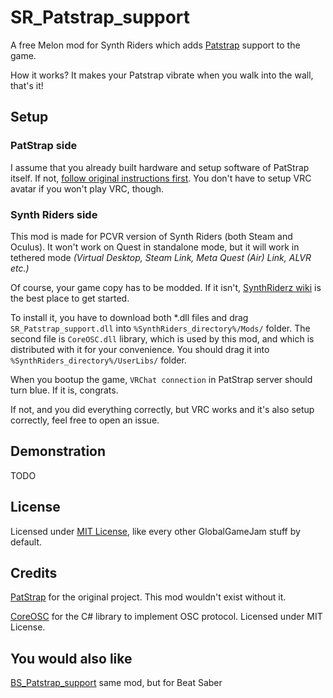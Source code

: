 # SR_Patstrap_support
A free Melon mod for Synth Riders which adds [Patstrap](https://github.com/danielfvm/Patstrap) support to the game.

How it works? It makes your Patstrap vibrate when you walk into the wall, that's it!

## Setup

### PatStrap side
I assume that you already built hardware and setup software of PatStrap itself. If not, [follow original instructions first](https://github.com/danielfvm/Patstrap?tab=readme-ov-file#hardware). You don't have to setup VRC avatar if you won't play VRC, though.

### Synth Riders side
This mod is made for PCVR version of Synth Riders (both Steam and Oculus). It won't work on Quest in standalone mode, but it will work in tethered mode *(Virtual Desktop, Steam Link, Meta Quest (Air) Link, ALVR etc.)*

Of course, your game copy has to be modded. If it isn't, [SynthRiderz wiki](https://wiki.synthriderz.com/en/guides/installing-mods) is the best place to get started.

To install it, you have to download both *.dll files and drag `SR_Patstrap_support.dll` into `%SynthRiders_directory%/Mods/` folder. The second file is `CoreOSC.dll` library, which is used by this mod, and which is distributed with it for your convenience. You should drag it into `%SynthRiders_directory%/UserLibs/` folder.

When you bootup the game, `VRChat connection` in PatStrap server should turn blue. If it is, congrats.

If not, and you did everything correctly, but VRC works and it's also setup correctly, feel free to open an issue.

## Demonstration

TODO

## License

Licensed under [MIT License](https://opensource.org/license/mit), like every other GlobalGameJam stuff by default.

## Credits

[PatStrap](https://github.com/danielfvm/Patstrap) for the original project. This mod wouldn't exist without it.

[CoreOSC](https://github.com/dastevens/CoreOSC) for the C# library to implement OSC protocol. Licensed under MIT License.

## You would also like

[BS_Patstrap_support](https://github.com/tapafon/BS_Patstrap_support) same mod, but for Beat Saber